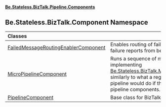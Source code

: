 #### [Be.Stateless.BizTalk.Pipeline.Components](README.md 'README')

## Be.Stateless.BizTalk.Component Namespace

| Classes | |
| :--- | :--- |
| [FailedMessageRoutingEnablerComponent](FailedMessageRoutingEnablerComponent.md 'Be.Stateless.BizTalk.Component.FailedMessageRoutingEnablerComponent') | Enables routing of failed messages and prevents routing failure reports from being generated. |
| [MicroPipelineComponent](MicroPipelineComponent.md 'Be.Stateless.BizTalk.Component.MicroPipelineComponent') | Runs a sequence of micro components, i.e. components implementing [Be.Stateless.BizTalk.MicroComponent.IMicroComponent](https://docs.microsoft.com/en-us/dotnet/api/Be.Stateless.BizTalk.MicroComponent.IMicroComponent 'Be.Stateless.BizTalk.MicroComponent.IMicroComponent'), similarly to what a regular Microsoft BizTalk Server pipeline would do if the micro components were regular pipeline components. |
| [PipelineComponent](PipelineComponent.md 'Be.Stateless.BizTalk.Component.PipelineComponent') | Base class for BizTalk Server pipeline components. |
